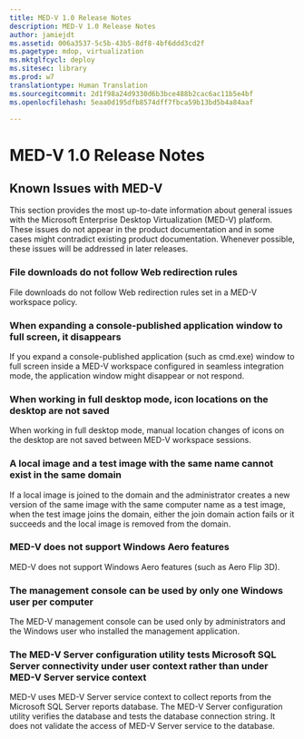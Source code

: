 ```yaml
---
title: MED-V 1.0 Release Notes
description: MED-V 1.0 Release Notes
author: jamiejdt
ms.assetid: 006a3537-5c5b-43b5-8df8-4bf6ddd3cd2f
ms.pagetype: mdop, virtualization
ms.mktglfcycl: deploy
ms.sitesec: library
ms.prod: w7
translationtype: Human Translation
ms.sourcegitcommit: 2d1f98a24d9330d6b3bce488b2cac6ac11b5e4bf
ms.openlocfilehash: 5eaa0d195dfb8574dff7fbca59b13bd5b4a84aaf

---
```



# MED-V 1.0 Release Notes


## Known Issues with MED-V


This section provides the most up-to-date information about general issues with the Microsoft Enterprise Desktop Virtualization (MED-V) platform. These issues do not appear in the product documentation and in some cases might contradict existing product documentation. Whenever possible, these issues will be addressed in later releases.

### File downloads do not follow Web redirection rules

File downloads do not follow Web redirection rules set in a MED-V workspace policy.

### When expanding a console-published application window to full screen, it disappears

If you expand a console-published application (such as cmd.exe) window to full screen inside a MED-V workspace configured in seamless integration mode, the application window might disappear or not respond.

### When working in full desktop mode, icon locations on the desktop are not saved

When working in full desktop mode, manual location changes of icons on the desktop are not saved between MED-V workspace sessions.

### A local image and a test image with the same name cannot exist in the same domain

If a local image is joined to the domain and the administrator creates a new version of the same image with the same computer name as a test image, when the test image joins the domain, either the join domain action fails or it succeeds and the local image is removed from the domain.

### MED-V does not support Windows Aero features

MED-V does not support Windows Aero features (such as Aero Flip 3D).

### The management console can be used by only one Windows user per computer

The MED-V management console can be used only by administrators and the Windows user who installed the management application.

### The MED-V Server configuration utility tests Microsoft SQL Server connectivity under user context rather than under MED-V Server service context

MED-V uses MED-V Server service context to collect reports from the Microsoft SQL Server reports database. The MED-V Server configuration utility verifies the database and tests the database connection string. It does not validate the access of MED-V Server service to the database.

 

 








<!--HONumber=Jun16_HO4-->


